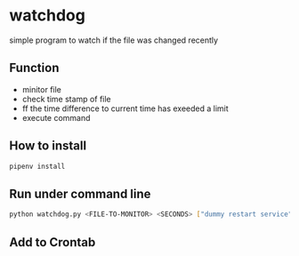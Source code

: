 # watchdog

simple program to watch if the file was changed recently

## Function

* minitor file
* check time stamp of file
* ff the time difference to current time has exeeded a limit
* execute command

## How to install

```sh
pipenv install
```

## Run under command line

```sh
python watchdog.py <FILE-TO-MONITOR> <SECONDS> ["dummy restart service"]
```

## Add to Crontab